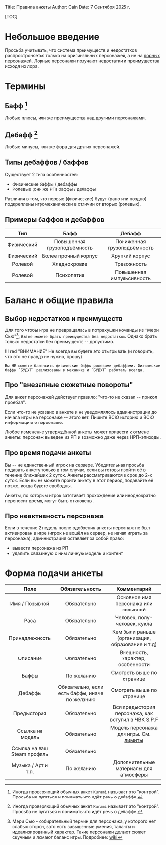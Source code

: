 Title: Правила анкеты
Author: Cain
Date: 7 Сентября 2025 г.

[TOC]

# Небольшое введение
Просьба учитывать, что система преимуществ и недостатков распростроняется только на оригинальных персонажей, а не на [лорных персонажей](/lore_char). Лорные персонажи получают недостатки и преимущества исходя из лора.

# Термины

## Бафф [^1]
Любые плюсы, или же преимущества над другими персонажами.

## Дебафф [^1]
Любые минусы, или же фора для других персонажей.

## Типы дебаффов / баффов
Существует 2 типа особенностей:
- Физические баффы / дебаффы
- Ролевые (они же РП) баффы / дебаффы

Различия в том, что первые (физические) будут (рано или поздно) подкреплены игромеханически в отличии от вторых (ролевых).

## Примеры баффов и дебаффов

|  Тип  |  Бафф  |  Дебафф  |
|:-----:|:------:|:--------:|
| Физический | Повышенная грузоподъёмность | Пониженная грузоподъёмность |
| Физический | Более прочный корпус        | Хрупкий корпус              |
| Ролевой    | Хладнокровие                | Тревожность                 |
| Ролевой    | Психопатия                  | Повышенная импульсивность   |

# Баланс и общие правила

## Выбор недостатков и преимуществ
Для того чтобы игра не превращалась в потрахушки команды из "Мери Сью"[^3], вы `не можете брать преимущества без недостатков`.
Однако брать только недостатки без преимуществ -- допустимо.

!!! red "ВНИМАНИЕ"
    Не всегда вы будете это отыгрывать (и говорить, что это не правда не нужно, прошу)

    Вы НЕ можете балансить физические баффы ролевыми дебаффами. Физические баффы `БУДУТ` реализованы в механике и `БУДУТ` работать всегда.

## Про "внезапные сюжетные повороты"
Для анкет персонажей действует правило: "что-то не сказал -- прикол проебал".

Если что-то не указано в анкете и не уведомлялось администрации до начала игры на персонаже -- этого нет.
Пишите ВСЮ историю и ВСЮ информацию о персонаже.

Любое изменение утверждённой анкеты может привести к отмене анкеты: персонаж выведен из РП и возможно даже через НРП-эпизоды.

## Про время подачи анкеты
Вы -- не единственный игрок на сервере. Убедительная просьба подавать анкету только в том случае, если вы готовы пройти её в течение ближайших 2 суток.
Анкеты рассматриваются в срок до 2-х суток. Если вы не можете пройти анкету в этот период, подавайте её позже, когда будете свободны.

Анкеты, по которым игрок затягивает прохождение или неоднократно переносит время, могут быть отклонены.

## Про неактивность персонажа
Если в течение 2 недель после одобрения анкеты персонаж не был активирован в игре (игрок не вошёл на сервер, не начал играть за персонажа), администрация оставляет за собой право:
- вывести персонажа из РП
- удалить связанную с ним личную модель и контент

# Форма подачи анкеты
| Поле                        | Обязательность               | Комментарий                            |
|:---------------------------:|:----------------------------:|:--------------------------------------:|
| Имя / Позывной              | Обязательно                                    | Основное имя персонажа или позывной                |
| Раса                        | Обязательно                                    | Человек, полу-человек, кукла                       |
| Принадлежность              | Обязательно                                    | Кем были раньше (организация, образование и т.д)   |
| Описание                    | Обязательно                                    | Внешность, характер, особенности                   |
| Баффы                       | По желанию                                     | Смотреть выше по странице                          |
| Дебаффы                     | Обязательно, если есть баффы, иначе по желанию | Смотреть выше по странице                          |
| Предыстория                 | Обязательно                                    | Вся предыстория персонажа, как вступил в ЧВК S.P.F |
| Ссылка на модель            | Обязательно                                    | Модель персонажа для игры. См. [лимиты](/wiki/docs/limits) |
| Ссылка на ваш Steam профиль | Обязательно                                    | |
| Музыка / Арт и т.п.         | По желанию                                     | Дополнительные материалы для атмосферы |

[^1]: Иногда проверяющий обычных анкет `Kurami` называет это "контрой". Просьба не пугаться и понимать что идёт речь о дебаффе.
[^2]: Психопатия -- психопатологический синдром, проявляющийся в виде констелляции таких черт, как по отношению к окружающим, сниженная способность к сопереживанию, неспособность к искреннему раскаянию в причинении вреда другим людям, лживость, эгоцентричность и поверхностность эмоциональных реакций. Подробнее: [wiki](https://ru.wikipedia.org/wiki/Диссоциальное_расстройство_личности)
[^3]: Мэри Сью - собирательный термин для персонажа, у которого нет слабых сторон, зато есть завышенные умения, таланты и идеализированный характер. Такие персонажи делают сюжет скучным и ломают баланс игры. Подробнее: [wiki](https://ru.wikipedia.org/wiki/Мэри_Сью)
